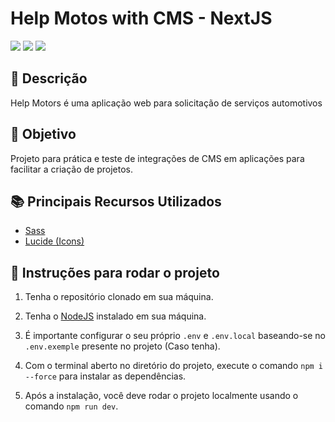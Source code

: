 <!--![](.github/assets/images/logo.png)-->

# Help Motos with CMS - NextJS

[![](https://img.shields.io/badge/Status-Em%20Desenvolvimento-red)](#) 
[![](https://img.shields.io/badge/Version-0.0.1-yellow)](#) 
[![](https://img.shields.io/badge/View-UI%20reference-red)](https://dribbble.com/shots/20694713-Automobile-Service-Website) 


<!-- ## 📸 Preview 

<div align="center">
  <div style="display: flex; justify-content: center;">
    <img src=".github/assets/images/preview01.gif" style="height: 450px;">
  </div>
</div> -->

## 📝 Descrição

Help Motors é uma aplicação web para solicitação de serviços automotivos

## 🚀 Objetivo

Projeto para prática e teste de integrações de CMS em aplicações para facilitar a criação de projetos.

## 📚 Principais Recursos Utilizados

- [Sass](https://nextjs.org/docs/app/building-your-application/styling/sass)
- [Lucide (Icons)](https://lucide.dev/)

## 🔎 Instruções para rodar o projeto

1. Tenha o repositório clonado em sua máquina.

2. Tenha o [NodeJS](https://nodejs.org/) instalado em sua máquina.

3. É importante configurar o seu próprio `.env` e `.env.local` baseando-se no `.env.exemple` presente no projeto (Caso tenha).

4. Com o terminal aberto no diretório do projeto, execute o comando `npm i --force` para instalar as dependências.
   
5. Após a instalação, você deve rodar o projeto localmente usando o comando `npm run dev`.
